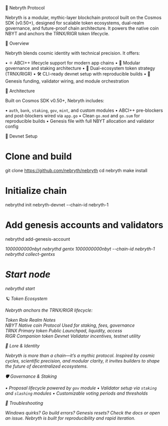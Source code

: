 🌌 Nebryth Protocol

Nebryth is a modular, mythic-layer blockchain protocol built on the Cosmos SDK (v0.50+), designed for scalable token ecosystems, dual-realm governance, and future-proof chain architecture. It powers the native coin NBYT and anchors the TRNX/RIGR token lifecycle.

🚀 Overview

Nebryth blends cosmic identity with technical precision. It offers:

• ⚛️ ABCI++ lifecycle support for modern app chains
• 🧬 Modular governance and staking architecture
• 🔁 Dual-ecosystem token strategy (TRNX/RIGR)
• 🛠️ CLI-ready devnet setup with reproducible builds
• 🧩 Genesis funding, validator wiring, and module orchestration


🧱 Architecture

Built on Cosmos SDK v0.50+, Nebryth includes:

• `auth`, `bank`, `staking`, `gov`, `mint`, and custom modules
• ABCI++ pre-blockers and post-blockers wired via `app.go`
• Clean `go.mod` and `go.sum` for reproducible builds
• Genesis file with full NBYT allocation and validator config


🧪 Devnet Setup

# Clone and build
git clone https://github.com/nebryth/nebryth
cd nebryth
make install

# Initialize chain
nebrythd init nebryth-devnet --chain-id nebryth-1

# Add genesis accounts and validators
nebrythd add-genesis-account <address> 1000000000nbyt
nebrythd gentx <keyname> 1000000000nbyt --chain-id nebryth-1
nebrythd collect-gentxs

# Start node
nebrythd start


🪐 Token Ecosystem

Nebryth anchors the TRNX/RIGR lifecycle:

Token	Role	Realm	Notes	
NBYT	Native coin	Protocol	Used for staking, fees, governance	
TRNX	Primary token	Public	Launchpad, liquidity, access	
RIGR	Companion token	Devnet	Validator incentives, testnet utility	


📖 Lore & Identity

Nebryth is more than a chain—it’s a mythic protocol. Inspired by cosmic cycles, scientific precision, and modular clarity, it invites builders to shape the future of decentralized ecosystems.

🛡️ Governance & Staking

• Proposal lifecycle powered by `gov` module
• Validator setup via `staking` and `slashing` modules
• Customizable voting periods and thresholds


🧰 Troubleshooting

Windows quirks? Go build errors? Genesis resets?
Check the docs or open an issue. Nebryth is built for reproducibility and rapid iteration.
